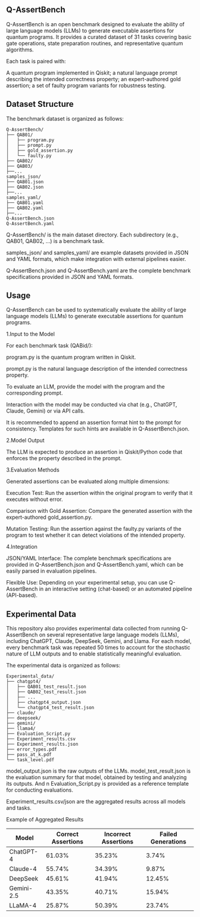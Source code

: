 ## Q-AssertBench
Q-AssertBench is an open benchmark designed to evaluate the ability of large language models (LLMs) to generate executable assertions for quantum programs. It provides a curated dataset of 31 tasks covering basic gate operations, state preparation routines, and representative quantum algorithms.

Each task is paired with:

A quantum program implemented in Qiskit;
a natural language prompt describing the intended correctness property;
an expert-authored gold assertion;
a set of faulty program variants for robustness testing.

## Dataset Structure
The benchmark dataset is organized as follows:
```text
Q-AssertBench/
├── QAB01/
│   ├── program.py
│   ├── prompt.py
│   ├── gold_assertion.py
│   └── faulty.py
├── QAB02/
├── QAB03/
├──...
samples_json/
├── QAB01.json
├── QAB02.json
├──...
samples_yaml/
├── QAB01.yaml
├── QAB02.yaml
├──...
Q-AssertBench.json
Q-AssertBench.yaml
```
Q-AssertBench/ is the main dataset directory. Each subdirectory (e.g., QAB01, QAB02, …) is a benchmark task. 

samples_json/ and samples_yaml/ are example datasets provided in JSON and YAML formats, which make integration with external pipelines easier.

Q-AssertBench.json and Q-AssertBench.yaml are the complete benchmark specifications provided in JSON and YAML formats.

## Usage

Q-AssertBench can be used to systematically evaluate the ability of large language models (LLMs) to generate executable assertions for quantum programs.

1.Input to the Model

For each benchmark task (QABid/):

program.py is the quantum program written in Qiskit.

prompt.py is the natural language description of the intended correctness property.

To evaluate an LLM, provide the model with the program and the corresponding prompt.

Interaction with the model may be conducted via chat (e.g., ChatGPT, Claude, Gemini) or via API calls.

It is recommended to append an assertion format hint to the prompt for consistency. Templates for such hints are available in Q-AssertBench.json.

2.Model Output

The LLM is expected to produce an assertion in Qiskit/Python code that enforces the property described in the prompt.

3.Evaluation Methods

Generated assertions can be evaluated along multiple dimensions:

Execution Test: Run the assertion within the original program to verify that it executes without error.

Comparison with Gold Assertion: Compare the generated assertion with the expert-authored gold_assertion.py.

Mutation Testing: Run the assertion against the faulty.py variants of the program to test whether it can detect violations of the intended property.

4.Integration

JSON/YAML Interface: The complete benchmark specifications are provided in Q-AssertBench.json and Q-AssertBench.yaml, which can be easily parsed in evaluation pipelines.

Flexible Use: Depending on your experimental setup, you can use Q-AssertBench in an interactive setting (chat-based) or an automated pipeline (API-based).

## Experimental Data

This repository also provides experimental data collected from running Q-AssertBench on several representative large language models (LLMs), including ChatGPT, Claude, DeepSeek, Gemini, and Llama.
For each model, every benchmark task was repeated 50 times to account for the stochastic nature of LLM outputs and to enable statistically meaningful evaluation.

The experimental data is organized as follows:
```text
Experimental_data/
├── chatgpt4/
│   ├── QAB01_test_result.json
│   ├── QAB02_test_result.json
│   ├── ...
│   ├── chatgpt4_output.json
│   └── chatgpt4_test_result.json
├── claude/
├── deepseek/
├── gemini/
├── llama4/
├── Evaluation_Script.py
├── Experiment_results.csv
├── Experiment_results.json
├── error_types.pdf
├── pass_at_k.pdf
└── task_level.pdf
```

model_output.json is the raw outputs of the LLMs. model_test_result.json is the evaluation summary for that model, obtained by testing and analyzing its outputs. And n Evaluation_Script.py is provided as a reference template for conducting evaluations.

Experiment_results.csv/json are the aggregated results across all models and tasks.

Example of Aggregated Results

| Model      | Correct Assertions | Incorrect Assertions | Failed Generations |
|------------|-------------------|----------------------|--------------------|
| ChatGPT-4  | 61.03%            | 35.23%               | 3.74%              |
| Claude-4   | 55.74%            | 34.39%               | 9.87%              |
| DeepSeek   | 45.61%            | 41.94%               | 12.45%             |
| Gemini-2.5 | 43.35%            | 40.71%               | 15.94%             |
| LLaMA-4    | 25.87%            | 50.39%               | 23.74%             |


